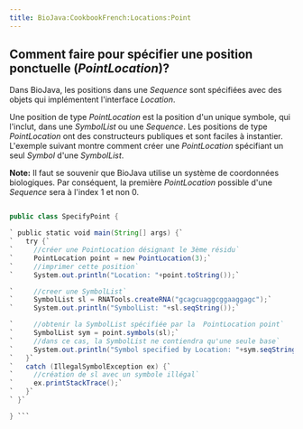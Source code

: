 ```yaml
---
title: BioJava:CookbookFrench:Locations:Point
---
```


Comment faire pour spécifier une position ponctuelle (*PointLocation*)?
-----------------------------------------------------------------------

Dans BioJava, les positions dans une *Sequence* sont spécifiées avec des
objets qui implémentent l'interface *Location*.

Une position de type *PointLocation* est la position d'un unique
symbole, qui l'inclut, dans une *SymbolList* ou une *Sequence*. Les
positions de type *PointLocation* ont des constructeurs publiques et
sont faciles à instantier. L'exemple suivant montre comment créer une
*PointLocation* spécifiant un seul *Symbol* d'une *SymbolList*.

**Note:** Il faut se souvenir que BioJava utilise un système de
coordonnées biologiques. Par conséquent, la première *PointLocation*
possible d'une *Sequence* sera à l'index 1 et non 0.

```java import org.biojava.bio.symbol.\*; import org.biojava.bio.seq.\*;

public class SpecifyPoint {

` public static void main(String[] args) {`  
`   try {`  
`     //créer une PointLocation désignant le 3ème résidu`  
`     PointLocation point = new PointLocation(3);`  
`     //imprimer cette position`  
`     System.out.println("Location: "+point.toString());`

`     //creer une SymbolList`  
`     SymbolList sl = RNATools.createRNA("gcagcuaggcggaaggagc");`  
`     System.out.println("SymbolList: "+sl.seqString());`

`     //obtenir la SymbolList spécifiée par la  PointLocation point`  
`     SymbolList sym = point.symbols(sl);`  
`     //dans ce cas, la SymbolList ne contiendra qu'une seule base`  
`     System.out.println("Symbol specified by Location: "+sym.seqString());`  
`   }`  
`   catch (IllegalSymbolException ex) {`  
`     //création de sl avec un symbole illégal`  
`     ex.printStackTrace();`  
`   }`  
` }`

} ```
